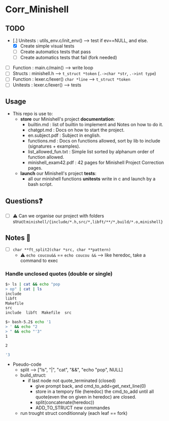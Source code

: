 # Corr_Minishell

## TODO
- [.] Unitests : utils_env.c/init_env() --> test if ev==NULL, and else.
    - [X] Create simple visual tests
    - [ ] Create automatics tests that pass
    - [ ] Create automatics tests that fail (fork needed)
- [ ] Function : main.c/main() --> write loop
- [ ] Structs  : minishell.h --> `t_struct *token` (`.->char *str`, `.->int type`)
- [ ] Function : lexer.c/lexer() `char *line` --> `t_struct *token`
- [ ] Unitests : lexer.c/lexer() --> tests

## Usage
- This repo is use to:
    - **store** our Minishell's project **documentation**:
        - builtin.md : list of builtin to implement and Notes on how to do it.
        - chatgpt.md : Docs on how to start the project.
        - en.subject.pdf : Subject in english.
        - functions.md : Docs on functions allowed, sort by lib to include (signatures + examples).
        - list_allowed_fun.txt : Simple list sorted by alphanum order of function allowed.
        - minishell_exam42.pdf : 42 pages for Minishell Project Correction pages.
    - **launch** our Minishell's project **tests**:
        - all our minishell functions **unitests** write in c and launch by a bash script.
## Questions❓
- [ ] ⚠️ Can we organise our project with folders struct:`minishell/{include/*.h,src/*,libft/**/*,build/*.o,minishell}`
## Notes 📓  
- [ ] `char **ft_split2(char *src, char **pattern)`
    - ⚠️  `echo coucou&&` == `echo coucou &&` --> like heredoc, take a command to exec
### Handle unclosed quotes (double or single)
```bash
$> ls | cat && echo "pop
> op" | cat | ls
include
libft
Makefile
src
include  libft	Makefile  src
```
```bash
$> bash-5.2$ echo '1
> ' && echo "2
> " && echo "'3"
1

2

'3
```
- Pseudo-code
    - split --> ["ls", "|", "cat", "&&", "echo \"pop", NULL]
    - build_struct:
        - if last node not quote_terminated (closed)
            - give prompt back, and cmd_to_add=get_next_line(0)
            - store in a tempory file (heredoc) the cmd_to_add until all quote(even the on given in heredoc) are closed.
            - split(concatenate(heredoc))
            - ADD_TO_STRUCT new commandes
    - run trought struct conditionnaly (each leaf == fork)
